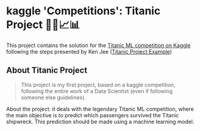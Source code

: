 # kaggle 'Competitions': Titanic Project 👩‍💻📈📊

This project contains the solution for the  [Titanic ML competition on Kaggle](https://www.kaggle.com/c/titanic) following the steps presented by Ken Jee ([Titanic Project Example](https://www.kaggle.com/kenjee/titanic-project-example))

## About Titanic Project

> This project is my first project, based on a kaggle competition, following the entire work of a Data Scientist (even if following someone else guidelines).

About the project: it deals with the legendary Titanic ML competition, where the main objective is to predict which passengers survived the Titanic shipwreck. This prediction should be made using a machine learning model.
